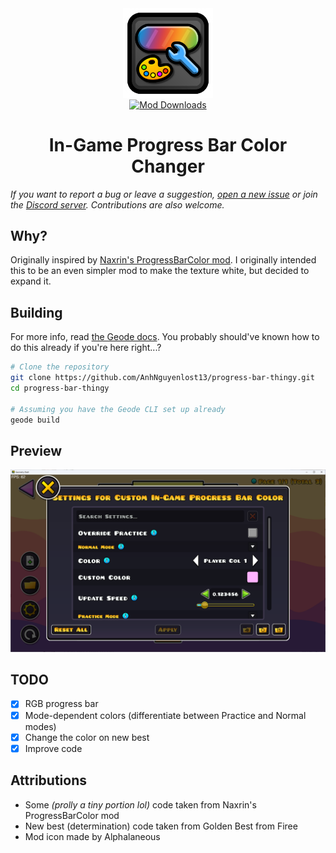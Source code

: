 <div align="center">
   <img src="/logo.png" alt="Logo" width="144" height="144" align="center"><br>
   <a href="https://geode-sdk.org/mods/catgirldev.ingame-progress-bar-color"><img alt="Mod Downloads" src="https://img.shields.io/badge/dynamic/json?url=https%3A%2F%2Fapi.geode-sdk.org%2Fv1%2Fmods%2Fcatgirldev.ingame-progress-bar-color&query=payload.download_count&logo=geode&logoColor=yellow&label=" align="center"></a>

</div>
<h1 align="center">In-Game Progress Bar Color Changer</h1>

*If you want to report a bug or leave a suggestion, [open a new issue](https://github.com/AnhNguyenlost13/progress-bar-thingy/issues/new/choose) or join the [Discord server](https://discord.gg/uFj8SSUhRa). Contributions are also welcome.*

## Why?
Originally inspired by [Naxrin's ProgressBarColor mod](https://github.com/Naxrin/Progress-Bar-Color). I originally intended this to be an even simpler mod to make the texture white, but decided to expand it.

## Building
For more info, read  [the Geode docs](https://docs.geode-sdk.org/getting-started/create-mod#build).
You probably should've known how to do this already if you're here right...?
```sh
# Clone the repository
git clone https://github.com/AnhNguyenlost13/progress-bar-thingy.git
cd progress-bar-thingy

# Assuming you have the Geode CLI set up already
geode build
```

## Preview
<img src="/resources/misc/prefs.png">

## TODO
- [x] RGB progress bar
- [x] Mode-dependent colors (differentiate between Practice and Normal modes)
- [x] Change the color on new best
- [x] Improve code
## Attributions
* Some *(prolly a tiny portion lol)* code taken from Naxrin's ProgressBarColor mod
* New best (determination) code taken from Golden Best from Firee
* Mod icon made by Alphalaneous

<!--
# Resources
* [Geode SDK Documentation](https://docs.geode-sdk.org/)
* [Geode SDK Source Code](https://github.com/geode-sdk/geode/)
* [Geode CLI](https://github.com/geode-sdk/cli)
* [Bindings](https://github.com/geode-sdk/bindings/)
* [Dev Tools](https://github.com/geode-sdk/DevTools)
-->
